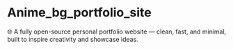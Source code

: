 # Anime_bg_portfolio_site
🌐 A fully open-source personal portfolio website — clean, fast, and minimal, built to inspire creativity and showcase ideas.
